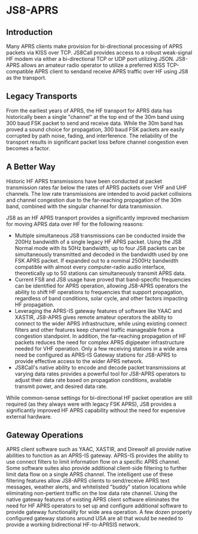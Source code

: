 # JS8-APRS

## Introduction
Many APRS clients make provision for bi-directional processing of APRS packets via KISS over TCP.  JS8Call provides access to a robust weak-signal HF modem via either a bi-directional TCP or UDP port utilizing JSON.  JS8-APRS allows an amateur radio operator to utilize a preferred KISS TCP-compatible APRS client to sendand receive APRS traffic over HF using JS8 as the transport.

## Legacy Transports
From the earliest years of APRS, the HF transport for APRS data has historically been a single "channel" at the top end of the 30m band using 300 baud FSK packet to send and receive data.  While the 30m band has proved a sound choice for propagation, 300 baud FSK packets are easily corrupted by path noise, fading, and interference.  The reliability of the transport results in significant packet loss before channel congestion even becomes a factor.

## A Better Way
Historic HF APRS transmissions have been conducted at packet transmission rates far below the rates of APRS packets over VHF and UHF channels.  The low rate transmissions are intended to avoid packet collisions and channel congestion due to the far-reaching propagation of the 30m band, combined with the singular channel for data transmission.

JS8 as an HF APRS transport provides a significantly improved mechanism for moving APRS data over HF for the following reasons:

- Multiple simultaneous JS8 transmissions can be conducted inside the 200Hz bandwidth of a single legacy HF APRS packet.  Using the JS8 Normal mode with its 50Hz bandwidth, up to four JS8 packets can be simultaneously transmitted and decoded in the bandwidth used by one FSK APRS packet.  If expanded out to a nominal 2500Hz bandwidth compatible with almost every computer-radio audio interface, theoretically up to 50 stations can simultaneously transmit APRS data.
- Current FS8 and JS8 usage have proved that band-specific frequencies can be identified for APRS operation, allowing JS8-APRS operators the ability to shift HF operations to frequencies that support propagation, regardless of band conditions, solar cycle, and other factors impacting HF propagation.
- Leveraging the APRS-IS gateway features of software like YAAC and XASTIR, JS8-APRS gives remote amateur operators the ability to connect to the wider APRS infrastructure, while using existing connect filters and other features keep channel traffic manageable from a congestion standpoint.  In addition, the far-reaching propagation of HF packets reduces the need for complex APRS digipeater infrastructure needed for VHF operation.  Only a few receiving stations in a wide area need be configured as APRS-IS Gateway stations for JS8-APRS to provide effective access to the wider APRS network.
- JS8Call's native ability to encode and decode packet transmissions at varying data rates provides a powerful tool for JS8-APRS operators to adjust their data rate based on propagation conditions, available transmit power, and desired data rate.

While common-sense settings for bi-directional HF packet operation are still required (as they always were with legacy FSK APRS), JS8 provides a significantly improved HF APRS capability without the need for expensive external hardware.

## Gateway Operations
APRS client software such as YAAC, XASTIR, and Direwolf all provide native abilities to function as an APRS-IS gateway.  APRS-IS provides the ability to use connect filters to limit information flow on a specific APRS channel.  Some software suites also provide additional client-side filtering to further limit data flow on a single APRS channel.  The intelligent use of these filtering features allow JS8-APRS clients to send/receive APRS text messages, weather alerts, and whitelisted "buddy" station locations while eliminating non-pertient traffic on the low data rate channel.  Using the native gateway features of existing APRS client software eliminates the need for HF APRS operators to set up and configure additional software to provide gateway functionality for wide area operation.  A few dozen properly configured gateway stations around USA are all that would be needed to provide a working bidirectional HF-to-APRSIS network.
